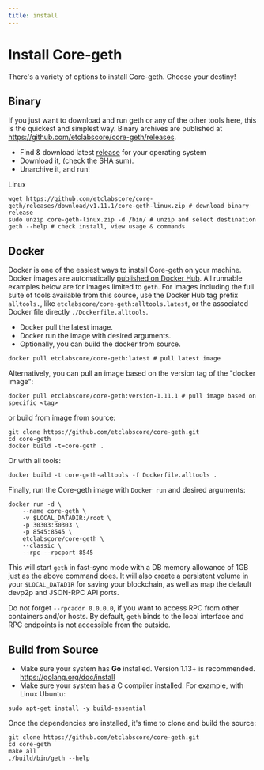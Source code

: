 ```yaml
---
title: install
---
```


# Install Core-geth

There's a variety of options to install Core-geth. Choose your destiny!

## Binary

If you just want to download and run geth or any of the other tools here, this is the quickest and simplest way. Binary archives are published at https://github.com/etclabscore/core-geth/releases.

- Find & download latest [release](https://github.com/etclabscore/core-geth/releases) for your operating system
- Download it, (check the SHA sum).
- Unarchive it, and run!

Linux

```shell
wget https://github.com/etclabscore/core-geth/releases/download/v1.11.1/core-geth-linux.zip # download binary release
sudo unzip core-geth-linux.zip -d /bin/ # unzip and select destination
geth --help # check install, view usage & commands
```

## Docker

Docker is one of the easiest ways to install Core-geth on your machine. Docker images are automatically [published on Docker Hub](https://hub.docker.com/r/etclabscore/core-geth/tags). All runnable examples below are for images limited to `geth`. For images including the full suite of tools available from this source, use the Docker Hub tag prefix `alltools.`, like `etclabscore/core-geth:alltools.latest`, or the associated Docker file directly `./Dockerfile.alltools`.

- Docker pull the latest image. 
- Docker run the image with desired arguments.
- Optionally, you can build the docker from source.

```shell
docker pull etclabscore/core-geth:latest # pull latest image
```

Alternatively, you can pull an image based on the version tag of the "docker image":

```shell
docker pull etclabscore/core-geth:version-1.11.1 # pull image based on specific <tag>
```

or build from image from source:

```shell
git clone https://github.com/etclabscore/core-geth.git
cd core-geth
docker build -t=core-geth .
```

Or with all tools:

```shell
docker build -t core-geth-alltools -f Dockerfile.alltools .
```

Finally, run the Core-geth image with `Docker run` and desired arguments:

```shell
docker run -d \
    --name core-geth \
    -v $LOCAL_DATADIR:/root \
    -p 30303:30303 \
    -p 8545:8545 \
    etclabscore/core-geth \
    --classic \
    --rpc --rpcport 8545
```

This will start `geth` in fast-sync mode with a DB memory allowance of 1GB just as the
above command does.  It will also create a persistent volume in your `$LOCAL_DATADIR` for
saving your blockchain, as well as map the default devp2p and JSON-RPC API ports.

Do not forget `--rpcaddr 0.0.0.0`, if you want to access RPC from other containers
and/or hosts. By default, `geth` binds to the local interface and RPC endpoints is not
accessible from the outside.

## Build from Source

- Make sure your system has __Go__ installed. Version 1.13+ is recommended. https://golang.org/doc/install
- Make sure your system has a C compiler installed. For example, with Linux Ubuntu:

```shell
sudo apt-get install -y build-essential
```

Once the dependencies are installed, it's time to clone and build the source:

```shell
git clone https://github.com/etclabscore/core-geth.git
cd core-geth
make all
./build/bin/geth --help
```